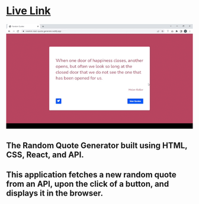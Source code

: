 # [Live Link](https://random-react-quote-generator.netlify.app/)
![random_quote](./src/random_quote.gif)
## The Random Quote Generator built using HTML, CSS, React, and API.
## This application fetches a new random quote from an API, upon the click of a button, and displays it in the browser.

